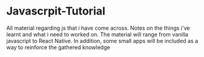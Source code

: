 # Javascrpit-Tutorial
All material regarding js that i have come across. Notes on the things i've learnt and what i need to worked on. The material will range from vanilla javascript to React Native. In addition, some small apps will be included as a way to reinforce the gathered knowledge 

